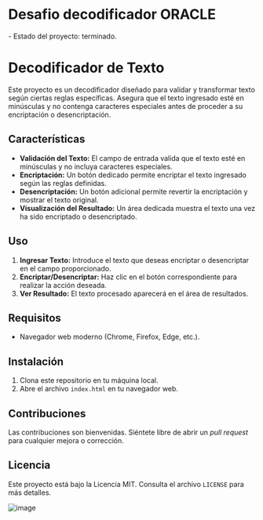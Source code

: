 <h1>Desafio decodificador ORACLE</h1>
- Estado del proyecto: terminado.

# Decodificador de Texto

Este proyecto es un decodificador diseñado para validar y transformar texto según ciertas reglas específicas. Asegura que el texto ingresado esté en minúsculas y no contenga caracteres especiales antes de proceder a su encriptación o desencriptación.

## Características

- **Validación del Texto:** El campo de entrada valida que el texto esté en minúsculas y no incluya caracteres especiales.
- **Encriptación:** Un botón dedicado permite encriptar el texto ingresado según las reglas definidas.
- **Desencriptación:** Un botón adicional permite revertir la encriptación y mostrar el texto original.
- **Visualización del Resultado:** Un área dedicada muestra el texto una vez ha sido encriptado o desencriptado.

## Uso

1. **Ingresar Texto:** Introduce el texto que deseas encriptar o desencriptar en el campo proporcionado.
2. **Encriptar/Desencriptar:** Haz clic en el botón correspondiente para realizar la acción deseada.
3. **Ver Resultado:** El texto procesado aparecerá en el área de resultados.

## Requisitos

- Navegador web moderno (Chrome, Firefox, Edge, etc.).

## Instalación

1. Clona este repositorio en tu máquina local.
2. Abre el archivo `index.html` en tu navegador web.

## Contribuciones

Las contribuciones son bienvenidas. Siéntete libre de abrir un *pull request* para cualquier mejora o corrección.

## Licencia

Este proyecto está bajo la Licencia MIT. Consulta el archivo `LICENSE` para más detalles.

![image](https://github.com/user-attachments/assets/050e2d6c-0e30-402c-ada2-756813cfda29)
